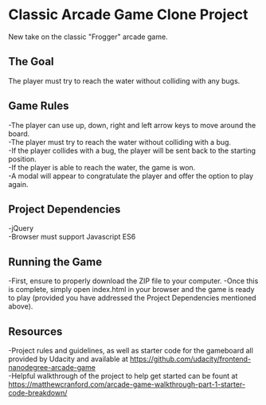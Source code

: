 # Classic Arcade Game Clone Project
New take on the classic "Frogger" arcade game.


## The Goal
The player must try to reach the water without colliding with any bugs.


## Game Rules
-The player can use up, down, right and left arrow keys to move around the board.\
-The player must try to reach the water without colliding with a bug.\
-If the player collides with a bug, the player will be sent back to the starting position.\
-If the player is able to reach the water, the game is won.\
-A modal will appear to congratulate the player and offer the option to play again.


## Project Dependencies
-jQuery\
-Browser must support Javascript ES6


## Running the Game
-First, ensure to properly download the ZIP file to your computer.
-Once this is complete, simply open index.html in your browser and the game is ready to play (provided you have addressed the Project Dependencies mentioned above).


## Resources
-Project rules and guidelines, as well as starter code for the gameboard all provided by Udacity and available at https://github.com/udacity/frontend-nanodegree-arcade-game \
-Helpful walkthrough of the project to help get started can be fount at https://matthewcranford.com/arcade-game-walkthrough-part-1-starter-code-breakdown/

